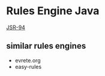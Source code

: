 # Rules Engine Java
[JSR-94](https://jcp.org/en/jsr/detail?id=94)

## similar rules engines
* evrete.org
* easy-rules

